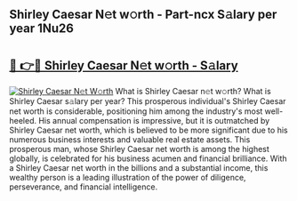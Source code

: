 ## Shirley Caesar N𝚎t w𝚘rth - Part-ncx S𝚊lary per year 1Nu26

# <h2><a href="http://gc54nc.nevu.top/?p=Shirley+Caesar">🔗 👉🔴 Shirley Caesar N𝚎t w𝚘rth - S𝚊lary</a></h2>

[![Shirley Caesar N𝚎t W𝚘rth](https://i.imgur.com/Oavwk0R.jpeg)](http://gc54nc.nevu.top/?p=Shirley+Caesar)
What is Shirley Caesar n𝚎t w𝚘rth? What is Shirley Caesar s𝚊lary per year?
This prosperous individual's Shirley Caesar net worth is considerable, positioning him among the industry's most well-heeled. His annual compensation is impressive, but it is outmatched by Shirley Caesar net worth, which is believed to be more significant due to his numerous business interests and valuable real estate assets. This prosperous man, whose Shirley Caesar net worth is among the highest globally, is celebrated for his business acumen and financial brilliance. With a Shirley Caesar net worth in the billions and a substantial income, this wealthy person is a leading illustration of the power of diligence, perseverance, and financial intelligence.

